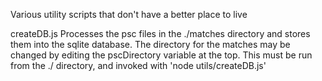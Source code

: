 Various utility scripts that don't have a better place to live

createDB.js
  Processes the psc files in the ./matches directory and stores them into the
  sqlite database. The directory for the matches may be changed by editing the
  pscDirectory variable at the top. This must be run from the ./ directory, 
  and invoked with 'node utils/createDB.js'

